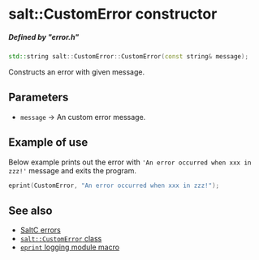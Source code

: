 # salt::CustomError constructor
##### Defined by "error.h"
```cpp
std::string salt::CustomError::CustomError(const string& message);
```
Constructs an error with given message.

## Parameters
+ `message` -> An custom error message.

## Example of use
Below example prints out the error with `'An error occurred when xxx in zzz!'` message and exits the program.
```cpp
eprint(CustomError, "An error occurred when xxx in zzz!");
```

## See also
+ [SaltC errors](../README.md)
+ [`salt::CustomError` class](README.md)
+ [`eprint` logging module macro](<eprint-link-placeholder>)